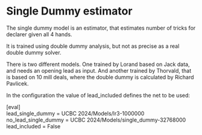 # Single Dummy estimator

The single dummy model is an estimator, that estimates number of tricks for declarer given all 4 hands.

It is trained using double dummy analysis, but not as precise as a real double dummy solver.

There is two different models. One trained by Lorand based on Jack data, and needs an opening lead as input. And another trained by Thorvald, that is based on 10 mill deals, where the double dummy is calculated by Richard Pavlicek.

In the configuration the value of lead_included defines the net to be used:

[eval]  
lead_single_dummy = UCBC 2024/Models/lr3-1000000  
no_lead_single_dummy = UCBC 2024/Models/single_dummy-32768000  
lead_included = False
